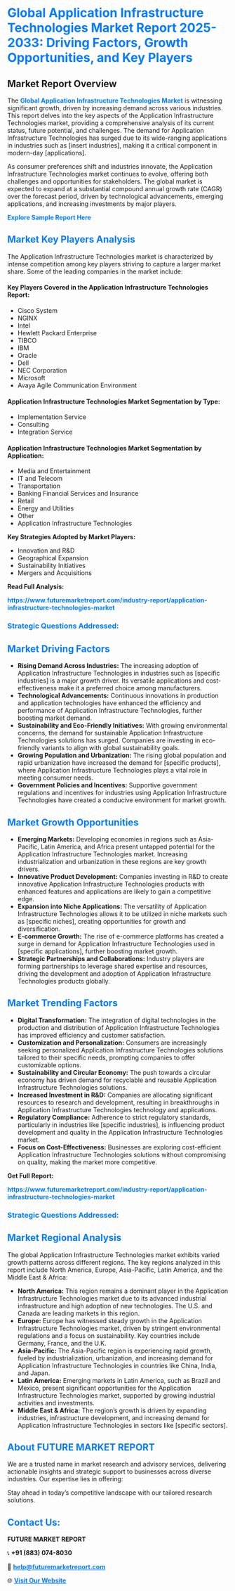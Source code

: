 <h1 style="color: #007BFF;">Global Application Infrastructure Technologies Market Report 2025-2033: Driving Factors, Growth Opportunities, and Key Players</h1>

<section id="overview">
<h2>Market Report Overview</h2>
<p>The <a href="https://www.futuremarketreport.com/industry-report/application-infrastructure-technologies-market" style="color: #007BFF; text-decoration: none;"><strong>Global Application Infrastructure Technologies Market</strong></a> is witnessing significant growth, driven by increasing demand across various industries. This report delves into the key aspects of the Application Infrastructure Technologies market, providing a comprehensive analysis of its current status, future potential, and challenges. The demand for Application Infrastructure Technologies has surged due to its wide-ranging applications in industries such as [insert industries], making it a critical component in modern-day [applications].</p>
<p>As consumer preferences shift and industries innovate, the Application Infrastructure Technologies market continues to evolve, offering both challenges and opportunities for stakeholders. The global market is expected to expand at a substantial compound annual growth rate (CAGR) over the forecast period, driven by technological advancements, emerging applications, and increasing investments by major players.</p>
</section>

<section id="overview">
<p><a href="https://www.futuremarketreport.com/request-sample/reportId=116492" style="color: #007BFF; text-decoration: none;"><strong>Explore Sample Report Here</strong></a></p>
</section>

<section id="key-players">
<h2 style="color: #007BFF;">Market Key Players Analysis</h2>
<p>The Application Infrastructure Technologies market is characterized by intense competition among key players striving to capture a larger market share. Some of the leading companies in the market include:</p>
<h4>Key Players Covered in the Application Infrastructure Technologies Report:</h4>
<ul><li>Cisco System</li><li>NGINX</li><li>Intel</li><li>Hewlett Packard Enterprise</li><li>TIBCO</li><li>IBM</li><li>Oracle</li><li>Dell</li><li>NEC Corporation</li><li>Microsoft</li><li>Avaya Agile Communication Environment</li></ul>
<h4>Application Infrastructure Technologies Market Segmentation by Type:</h4>
<ul><li>Implementation Service</li><li>Consulting</li><li>Integration Service</li></ul>

<h4>Application Infrastructure Technologies Market Segmentation by Application:</h4>
<ul><li>Media and Entertainment</li><li>IT and Telecom</li><li>Transportation</li><li>Banking Financial Services and Insurance</li><li>Retail</li><li>Energy and Utilities</li><li>Other</li><li>Application Infrastructure Technologies</li></ul>
<p><strong>Key Strategies Adopted by Market Players:</strong></p>
<ul>
<li>Innovation and R&D</li>
<li>Geographical Expansion</li>
<li>Sustainability Initiatives</li>
<li>Mergers and Acquisitions</li>
</ul>
</section>

<section>
<p><strong>Read Full Analysis: </strong></p><a href="https://www.futuremarketreport.com/industry-report/application-infrastructure-technologies-market" style="color: #007BFF; text-decoration: none;"><strong>https://www.futuremarketreport.com/industry-report/application-infrastructure-technologies-market</strong></a>
<h3 style="color: #007BFF;">Strategic Questions Addressed:</h3>
</section>

<section id="driving-factors">
<h2 style="color: #007BFF;">Market Driving Factors</h2>
<ul>
<li><strong>Rising Demand Across Industries:</strong> The increasing adoption of Application Infrastructure Technologies in industries such as [specific industries] is a major growth driver. Its versatile applications and cost-effectiveness make it a preferred choice among manufacturers.</li>
<li><strong>Technological Advancements:</strong> Continuous innovations in production and application technologies have enhanced the efficiency and performance of Application Infrastructure Technologies, further boosting market demand.</li>
<li><strong>Sustainability and Eco-Friendly Initiatives:</strong> With growing environmental concerns, the demand for sustainable Application Infrastructure Technologies solutions has surged. Companies are investing in eco-friendly variants to align with global sustainability goals.</li>
<li><strong>Growing Population and Urbanization:</strong> The rising global population and rapid urbanization have increased the demand for [specific products], where Application Infrastructure Technologies plays a vital role in meeting consumer needs.</li>
<li><strong>Government Policies and Incentives:</strong> Supportive government regulations and incentives for industries using Application Infrastructure Technologies have created a conducive environment for market growth.</li>
</ul>
</section>

<section id="growth-opportunities">
<h2 style="color: #007BFF;">Market Growth Opportunities</h2>
<ul>
<li><strong>Emerging Markets:</strong> Developing economies in regions such as Asia-Pacific, Latin America, and Africa present untapped potential for the Application Infrastructure Technologies market. Increasing industrialization and urbanization in these regions are key growth drivers.</li>
<li><strong>Innovative Product Development:</strong> Companies investing in R&D to create innovative Application Infrastructure Technologies products with enhanced features and applications are likely to gain a competitive edge.</li>
<li><strong>Expansion into Niche Applications:</strong> The versatility of Application Infrastructure Technologies allows it to be utilized in niche markets such as [specific niches], creating opportunities for growth and diversification.</li>
<li><strong>E-commerce Growth:</strong> The rise of e-commerce platforms has created a surge in demand for Application Infrastructure Technologies used in [specific applications], further boosting market growth.</li>
<li><strong>Strategic Partnerships and Collaborations:</strong> Industry players are forming partnerships to leverage shared expertise and resources, driving the development and adoption of Application Infrastructure Technologies products globally.</li>
</ul>
</section>

<section id="trending-factors">
<h2 style="color: #007BFF;">Market Trending Factors</h2>
<ul>
<li><strong>Digital Transformation:</strong> The integration of digital technologies in the production and distribution of Application Infrastructure Technologies has improved efficiency and customer satisfaction.</li>
<li><strong>Customization and Personalization:</strong> Consumers are increasingly seeking personalized Application Infrastructure Technologies solutions tailored to their specific needs, prompting companies to offer customizable options.</li>
<li><strong>Sustainability and Circular Economy:</strong> The push towards a circular economy has driven demand for recyclable and reusable Application Infrastructure Technologies solutions.</li>
<li><strong>Increased Investment in R&D:</strong> Companies are allocating significant resources to research and development, resulting in breakthroughs in Application Infrastructure Technologies technology and applications.</li>
<li><strong>Regulatory Compliance:</strong> Adherence to strict regulatory standards, particularly in industries like [specific industries], is influencing product development and quality in the Application Infrastructure Technologies market.</li>
<li><strong>Focus on Cost-Effectiveness:</strong> Businesses are exploring cost-efficient Application Infrastructure Technologies solutions without compromising on quality, making the market more competitive.</li>
</ul>
</section>

<section>
<p><strong>Get Full Report: </strong></p><a href="https://www.futuremarketreport.com/industry-report/application-infrastructure-technologies-market" style="color: #007BFF; text-decoration: none;"><strong>https://www.futuremarketreport.com/industry-report/application-infrastructure-technologies-market</strong></a>
<h3 style="color: #007BFF;">Strategic Questions Addressed:</h3>
</section>


<section id="regional-analysis">
<h2 style="color: #007BFF;">Market Regional Analysis</h2>
<p>The global Application Infrastructure Technologies market exhibits varied growth patterns across different regions. The key regions analyzed in this report include North America, Europe, Asia-Pacific, Latin America, and the Middle East & Africa:</p>
<ul>
<li><strong>North America:</strong> This region remains a dominant player in the Application Infrastructure Technologies market due to its advanced industrial infrastructure and high adoption of new technologies. The U.S. and Canada are leading markets in this region.</li>
<li><strong>Europe:</strong> Europe has witnessed steady growth in the Application Infrastructure Technologies market, driven by stringent environmental regulations and a focus on sustainability. Key countries include Germany, France, and the U.K.</li>
<li><strong>Asia-Pacific:</strong> The Asia-Pacific region is experiencing rapid growth, fueled by industrialization, urbanization, and increasing demand for Application Infrastructure Technologies in countries like China, India, and Japan.</li>
<li><strong>Latin America:</strong> Emerging markets in Latin America, such as Brazil and Mexico, present significant opportunities for the Application Infrastructure Technologies market, supported by growing industrial activities and investments.</li>
<li><strong>Middle East & Africa:</strong> The region’s growth is driven by expanding industries, infrastructure development, and increasing demand for Application Infrastructure Technologies in sectors like [specific sectors].</li>
</ul>
</section>

<footer>
<h2 style="color: #007BFF;">About FUTURE MARKET REPORT</h2>
<p>We are a trusted name in market research and advisory services, delivering actionable insights and strategic support to businesses across diverse industries. Our expertise lies in offering:</p>

<p>Stay ahead in today’s competitive landscape with our tailored research solutions.</p>

<h2 style="color: #007BFF;">Contact Us:</h2>
<p><strong>FUTURE MARKET REPORT</strong></p>
<p>📞 <strong>+91 (883) 074-8030</strong></p>
<p>📧 <strong><a href="mailto:help@futuremarketreport.com" style="color: #007BFF;">help@futuremarketreport.com</a></strong></p>
<p>🌐 <strong><a href="https://www.futuremarketreport.com/" style="color: #007BFF;">Visit Our Website</a></strong></p>
</footer>